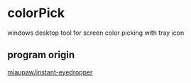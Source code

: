 # colorPick
windows desktop tool for screen color picking with tray icon
## program origin
[miaupaw/instant-eyedropper](https://github.com/miaupaw/instant-eyedropper)
